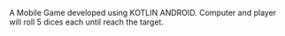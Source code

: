 A Mobile Game developed using KOTLIN ANDROID. Computer and player will roll 5 dices each until reach the target.
